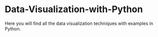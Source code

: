 # Data-Visualization-with-Python
Here you will find all the data visualization techniques with examples in Python.

